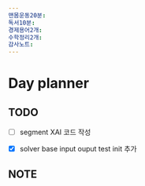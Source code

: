 ```yaml
---
맨몸운동20분: 
독서10분: 
경제용어2개: 
수학정리2개: 
감사노트:
---
```


# Day planner




## TODO 
- [ ] segment XAI 코드 작성
- [x] solver base input ouput  test init 추가


## NOTE
